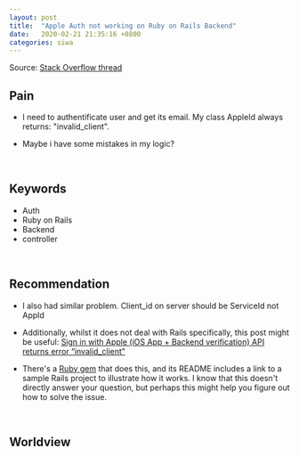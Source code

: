 ```yaml
---
layout: post
title:  "Apple Auth not working on Ruby on Rails Backend"
date:   2020-02-21 21:35:16 +0800
categories: siwa
---
```



Source: [Stack Overflow thread](https://stackoverflow.com/questions/59501102/apple-auth-not-working-on-ruby-on-rails-backend)

## Pain

- I need to authentificate user and get its email. My class AppleId always returns: "invalid_client".

- Maybe i have some mistakes in my logic?

&nbsp;  

## Keywords

- Auth
- Ruby on Rails
- Backend
- controller

&nbsp;  

## Recommendation

- I also had similar problem. Client_id on server should be ServiceId not AppId

- Additionally, whilst it does not deal with Rails specifically, this post might be useful: [Sign in with Apple (iOS App + Backend verification) API returns error “invalid_client”](https://stackoverflow.com/q/57809927/4200092)

- There's a [Ruby gem](https://github.com/nov/apple_id/) that does this, and its README includes a link to a sample Rails project to illustrate how it works. I know that this doesn't directly answer your question, but perhaps this might help you figure out how to solve the issue.

&nbsp;

## Worldview

&nbsp;